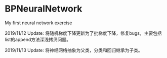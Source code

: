 # BPNeuralNetwork
My first neural network exercise

2019/11/12 Update:
  将随机梯度下降更新为了批梯度下降，修复bugs，主要包括list的append方法深浅拷贝问题。

2019/11/13 Update:
  将神经网络抽象为父类，分类和回归继承为子类。

